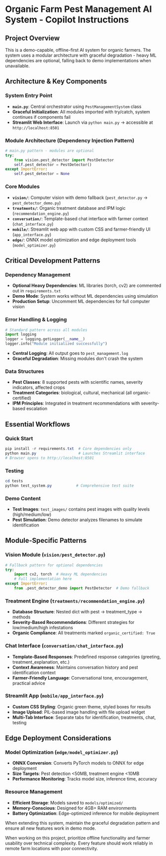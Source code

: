 # Organic Farm Pest Management AI System - Copilot Instructions

## Project Overview
This is a demo-capable, offline-first AI system for organic farmers. The system uses a modular architecture with graceful degradation - heavy ML dependencies are optional, falling back to demo implementations when unavailable.

## Architecture & Key Components

### System Entry Point
- **`main.py`**: Central orchestrator using `PestManagementSystem` class
- **Graceful Initialization**: All modules imported with try/catch, system continues if components fail
- **Streamlit Web Interface**: Launch via `python main.py` → accessible at `http://localhost:8501`

### Module Architecture (Dependency Injection Pattern)
```python
# main.py pattern - modules are optional
try:
    from vision.pest_detector import PestDetector
    self.pest_detector = PestDetector()
except ImportError:
    self.pest_detector = None
```

### Core Modules
- **`vision/`**: Computer vision with demo fallback (`pest_detector.py` → `pest_detector_demo.py`)
- **`treatments/`**: Organic treatment database and IPM logic (`recommendation_engine.py`)
- **`conversation/`**: Template-based chat interface with farmer context (`chat_interface.py`)
- **`mobile/`**: Streamlit web app with custom CSS and farmer-friendly UI (`app_interface.py`)
- **`edge/`**: ONNX model optimization and edge deployment tools (`model_optimizer.py`)

## Critical Development Patterns

### Dependency Management
- **Optional Heavy Dependencies**: ML libraries (torch, cv2) are commented out in `requirements.txt`
- **Demo Mode**: System works without ML dependencies using simulation
- **Production Setup**: Uncomment ML dependencies for full computer vision

### Error Handling & Logging
```python
# Standard pattern across all modules
import logging
logger = logging.getLogger(__name__)
logger.info("Module initialized successfully")
```
- **Central Logging**: All output goes to `pest_management.log`
- **Graceful Degradation**: Missing modules don't crash the system

### Data Structures
- **Pest Classes**: 8 supported pests with scientific names, severity indicators, affected crops
- **Treatment Categories**: biological, cultural, mechanical (all organic-certified)
- **IPM Principles**: Integrated in treatment recommendations with severity-based escalation

## Essential Workflows

### Quick Start
```powershell
pip install -r requirements.txt  # Core dependencies only
python main.py                   # Launches Streamlit interface
# Browser opens to http://localhost:8501
```

### Testing
```powershell
cd tests
python test_system.py           # Comprehensive test suite
```

### Demo Content
- **Test Images**: `test_images/` contains pest images with quality levels (high/medium/low)
- **Pest Simulation**: Demo detector analyzes filenames to simulate identification

## Module-Specific Patterns

### Vision Module (`vision/pest_detector.py`)
```python
# Fallback pattern for optional dependencies
try:
    import cv2, torch  # Heavy ML dependencies
    # Full implementation here
except ImportError:
    from .pest_detector_demo import PestDetector  # Demo fallback
```

### Treatment Engine (`treatments/recommendation_engine.py`)
- **Database Structure**: Nested dict with pest → treatment_type → methods
- **Severity-Based Recommendations**: Different strategies for low/medium/high infestations
- **Organic Compliance**: All treatments marked `organic_certified: True`

### Chat Interface (`conversation/chat_interface.py`)
- **Template-Based Responses**: Predefined response categories (greeting, treatment_explanation, etc.)
- **Context Awareness**: Maintains conversation history and pest identification context
- **Farmer-Friendly Language**: Conversational tone, encouragement, practical advice

### Streamlit App (`mobile/app_interface.py`)
- **Custom CSS Styling**: Organic green theme, styled boxes for results
- **Image Upload**: PIL-based image handling with file upload widget
- **Multi-Tab Interface**: Separate tabs for identification, treatments, chat, testing

## Edge Deployment Considerations

### Model Optimization (`edge/model_optimizer.py`)
- **ONNX Conversion**: Converts PyTorch models to ONNX for edge deployment
- **Size Targets**: Pest detection <50MB, treatment engine <10MB
- **Performance Monitoring**: Tracks model size, inference time, accuracy

### Resource Management
- **Efficient Storage**: Models saved to `models/optimized/`
- **Memory-Conscious**: Designed for 4GB+ RAM environments
- **Battery Optimization**: Edge-optimized inference for mobile deployment

When extending this system, maintain the graceful degradation pattern and ensure all new features work in demo mode.

When working on this project, prioritize offline functionality and farmer usability over technical complexity. Every feature should work reliably in remote farm locations with poor connectivity.
